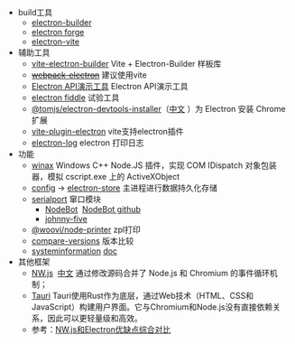 - build工具
  - [electron-builder](https://www.electron.build/)
  - [electron forge](https://www.electronforge.io/)
  - [electron-vite](https://cn.electron-vite.org/guide/)
- 辅助工具
  - [vite-electron-builder](https://github.com/cawa-93/vite-electron-builder?tab=readme-ov-file) Vite + Electron-Builder 样板库
  - ~~[webpack-electron](https://webpack.electron.build/)~~ 建议使用vite
  - [Electron API演示工具](https://github.com/electron/electron-api-demos/releases) Electron API演示工具
  - [electron fiddle](https://github.com/electron/fiddle/releases) 试验工具
  - [@tomjs/electron-devtools-installer](https://www.npmjs.com/package/@tomjs/electron-devtools-installer)（[中文](https://github.com/tomjs/electron-devtools-installer/blob/HEAD/README.zh_CN.md) ）为 Electron 安装 Chrome 扩展
  - [vite-plugin-electron](https://www.npmjs.com/package/vite-plugin-electron) vite支持electron插件
  - [electron-log](https://www.npmjs.com/package/electron-log) electron 打印日志
- 功能
  - [winax](https://www.npmjs.com/package/winax) Windows C++ Node.JS 插件，实现 COM IDispatch 对象包装器，模拟 cscript.exe 上的 ActiveXObject
  - [config](https://www.npmjs.com/package/conf) -> [electron-store](https://www.npmjs.com/package/electron-store) 主进程进行数据持久化存储
  - [serialport](https://serialport.io/docs/api-serialport) 窜口模块
    - [NodeBot](https://nodebots.io/) &nbsp;[NodeBot github](https://github.com/nodebots)
    - [johnny-five](https://johnny-five.io/)
  - [@woovi/node-printer](https://www.npmjs.com/package/@woovi/node-printer) zpl打印
  - [compare-versions](https://www.npmjs.com/package/compare-versions) 版本比较
  - [systeminformation](https://github.com/sebhildebrandt/systeminformation) [doc](https://systeminformation.io/gettingstarted.html)
- 其他框架
  - [NW.js](https://nwjs.io/) &nbsp;[中文](https://nwjs-cn.readthedocs.io/zh-cn/latest/Base/Getting%20Started/index.html) 通过修改源码合并了 Node.js 和 Chromium 的事件循环机制；
  - [Tauri](https://v2.tauri.app/start/) Tauri使用Rust作为底层，通过Web技术（HTML、CSS和JavaScript）构建用户界面。它与Chromium和Node.js没有直接依赖关系，因此可以更轻量级和高效。
  - 参考：[NW.js和Electron优缺点综合对比](https://blog.csdn.net/LIangell/article/details/122055029)
